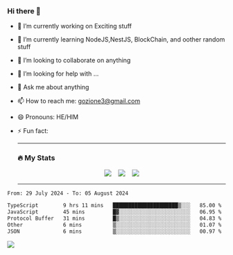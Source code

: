 ### Hi there 👋

<!--
**charlieScript/charlieScript** is a ✨ _special_ ✨ repository because its `README.md` (this file) appears on your GitHub profile.

Here are some ideas to get you started: -->

- 🔭 I’m currently working on Exciting stuff
- 🌱 I’m currently learning NodeJS,NestJS, BlockChain, and oother random stuff
- 👯 I’m looking to collaborate on anything
- 🤔 I’m looking for help with ...
- 💬 Ask me about anything
- 📫 How to reach me: gozione3@gmail.com
- 😄 Pronouns: HE/HIM
- ⚡ Fun fact:


  ---

  ### :fire: My Stats

  <div id="stats" align="center">
  <img src="http://github-readme-streak-stats.herokuapp.com?user=charlieScript&theme=dark&date_format=M%20j%5B%2C%20Y%5D" />&nbsp;&nbsp;&nbsp;
  <img src="https://github-readme-stats.vercel.app/api/top-langs/?username=charlieScript&layout=compact&theme=vision-friendly-dark"/>&nbsp;&nbsp;&nbsp;
  <img src="https://github-readme-stats.vercel.app/api?username=charlieScript&show_icons=true&theme=radical"/>
  </div>

  ---



<!--START_SECTION:waka-->

```txt
From: 29 July 2024 - To: 05 August 2024

TypeScript        9 hrs 11 mins   █████████████████████▒░░░   85.00 %
JavaScript        45 mins         █▓░░░░░░░░░░░░░░░░░░░░░░░   06.95 %
Protocol Buffer   31 mins         █▒░░░░░░░░░░░░░░░░░░░░░░░   04.83 %
Other             6 mins          ▒░░░░░░░░░░░░░░░░░░░░░░░░   01.07 %
JSON              6 mins          ▒░░░░░░░░░░░░░░░░░░░░░░░░   00.97 %
```

<!--END_SECTION:waka-->
![](https://komarev.com/ghpvc/?username=charlieScript)
